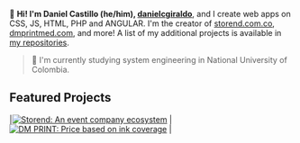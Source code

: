 👋 **Hi! I'm Daniel Castillo (he/him), [danielcgiraldo](https://www.linkedin.com/in/danielcgiraldo)**, and I create web apps on CSS, JS, HTML, PHP and ANGULAR. I'm the creator of [storend.com.co](https://storend.com.co), [dmprintmed.com](https://dmprintmed.com), and more! A list of my additional projects is available in [my repositories](https://github.com/danielcgiraldo?tab=repositories).

> 🌱 I'm currently studying system engineering in National University of Colombia.

## Featured Projects

|[![Storend: An event company ecosystem](https://i.ibb.co/c1WBpKp/STOREND.png)](https://storend.com.co) | [![DM PRINT: Price based on ink coverage](https://i.ibb.co/KxGfbfP/DM-PRINT.png)](https://dmprintmed.com) |
